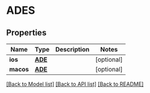 # ADES

## Properties
Name | Type | Description | Notes
------------ | ------------- | ------------- | -------------
**ios** | [**ADE**](ADE.md) |  | [optional] 
**macos** | [**ADE**](ADE.md) |  | [optional] 

[[Back to Model list]](../README.md#documentation-for-models) [[Back to API list]](../README.md#documentation-for-api-endpoints) [[Back to README]](../README.md)

